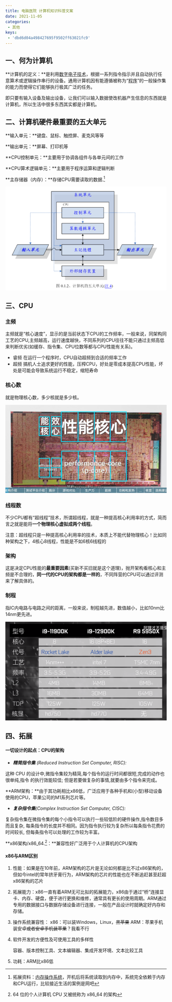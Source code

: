 ```yaml
---
title: 电脑医院 计算机知识科普文案
date: 2021-11-05
categories:
 - 其他
keys: 
 - 'dbd6d04a498427695f9502ff63021fc9'
---
```

## 一、何为计算机

**计算机的定义：**是利用[数字电子技术](https://zh.wikipedia.org/wiki/数字电子技术)，根据一系列指令指示并且自动执行任意算术或逻辑操作串行的设备。通用计算机因有能遵循被称为“[程序](https://zh.wikipedia.org/wiki/计算机程序)”的一般操作集的能力而使得它们能够执行极其广泛的任务。

即只要有输入设备及输出设备，让我们可以输入数据使改机器产生信息的东西就是计算机，所以生活中很多东西其实都是计算机。

## 二、计算机硬件最重要的五大单元

**输入单元：**键盘、鼠标、触控屏、麦克风等等

**输出单元：**屏幕、打印机等

**CPU控制单元：**主要用于协调各组件与各单元间的工作

**CPU算术逻辑单元：**主要用于程序运算和逻辑判断

**主存储器（内存）：**存储CPU需要读取的数据.[^1]

![image-20211104184401897](./image/ComDoctorTeach.md/image-20211104184401897.png)

[^1]: 拓展资料：[内存操作系统](https://baike.baidu.com/item/%E5%86%85%E5%AD%98%E6%93%8D%E4%BD%9C%E7%B3%BB%E7%BB%9F/2463725)，开机后将系统读取到内存中，系统完全依赖于内存和CPU运行，比较接近生活的案例是网吧
    
## 三、CPU

### **主频**

主频就是“核心速度”，显示的是当前状态下CPU的工作频率，一般来说，同架构同工艺的CPU,主频越高，运行速度越快，不同系列的CPU往往不能只通过主频高低来判断优劣(如缓存、指令集、CPU位数等都与CPU性能有关系)。

- 睿频
  在运行一个程序时，CPU自动超频到合适的频率工作
- 超频
  搞机人士追求更好的性能，压榨CPU，好处是零成本提高CPU性能，坏处是可能会导致系统运行不稳定，缩短寿命

### **核心数**

就是物理核心数，多少核就是多少核。

![IMG_20211105_084748.jpg](./image/ComDoctorTeach.md/IMG_20211105_084748.jpg)

### **线程数**

不少CPU都有“超线程”技术，所谓超线程，就是一种提高核心利用率的方式，简而言之就是能将**一个物理核心虚拟成两个线程**。

注意：超线程只是一种提高核心利用率的技术，本质上不能代替物理核心！比如同种架构之下，4核心8线程，性能是不如6核6线程的

### **架构**

这是决定CPU性能的**最重要因素**(买新不买旧就是这个道理)，抛开架构看核心和主频是不合理的，**同一代的CPU的架构都是一样的**，不同阵营的CPU可以通过评测来了解具体的。

### **制程**

指IC内电路与电路之间的距离，一般来说，制程越先进，数值越小，比如10nm比14nm更先进。

![image-20211105082459084](./image/ComDoctorTeach.md/image-20211105082459084.png)

[^2]: 64 位的个人计算机 CPU 又被统称为 x86_64 的架构
    
## 四、拓展

#### 一切设计的起点：CPU的架构

- ***精简指令集** (Reduced Instruction Set Computer, RISC):*

这种 CPU 的设计中,微指令集较为精简,每个指令的运行时间都很短,完成的动作也很单纯,指令
的执行效能较佳; 但是若要做复杂的事情,就要由多个指令来完成。

**ARM架构：**由于其功耗相比x86低，广泛应用于各种手机和(小型)移动设备使用的CPU，苹果公司的M1系列芯片等。

- ***复杂指令集**(Complex Instruction Set Computer, CISC):*

复杂指令集在微指令集的每个小指令可以执行一些较低阶的硬件操作,指令数目多而且复杂, 每条指令的长度并不相同。因为指令执行较为复杂所以每条指令花费的时间较长, 但每条指令可以处理的工作较为丰富。

**x86架构/x86_64.[^2]：**兼容性好广泛用于个人计算机的CPU架构

#### x86与ARM区别

1. 性能：如果是在10年前，ARM架构的芯片是无论如何都是比不过x86架构的，但如今intel的常年挤牙膏行为，ARM架构的芯片的性能也在不断追赶甚至赶超x86架构的芯片
2. 拓展能力：x86一直有着ARM无可比拟的拓展能力，x86由于通过“桥”连接显卡、内存、硬盘，便于进行更换和维修，通常具有更长的使用周期。ARM通过专用的数据接口与数据存储设备进行连接，一般在产品设计时就确定好内存和存储。
3. 操作系统兼容性：
   x86：可以装Windows，Linux，~~黑苹果~~
   ARM：苹果手机装安卓~~或者安卓手机装苹果~~？我看不行
4. 软件开发的方便性及可使用工具的多样性

   容器、版本控制工具、文本编辑器、集成开发环境、文本比较工具
5. 功耗：ARM比x86低
